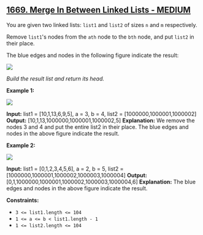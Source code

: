 ## [1669. Merge In Between Linked Lists - MEDIUM](https://leetcode.com/problems/merge-in-between-linked-lists/submissions/1208646574/?envType=daily-question&envId=2024-03-20)

You are given two linked lists: `list1` and `list2` of sizes `n` and `m` respectively.

Remove `list1`'s nodes from the `ath` node to the `bth` node, and put `list2` in their place.

The blue edges and nodes in the following figure indicate the result:

![](https://assets.leetcode.com/uploads/2020/11/05/fig1.png)

_Build the result list and return its head._

**Example 1:**

![](https://assets.leetcode.com/uploads/2024/03/01/ll.png)

**Input:** list1 = \[10,1,13,6,9,5\], a = 3, b = 4, list2 = \[1000000,1000001,1000002\]
**Output:** \[10,1,13,1000000,1000001,1000002,5\]
**Explanation:** We remove the nodes 3 and 4 and put the entire list2 in their place. The blue edges and nodes in the above figure indicate the result.

**Example 2:**

![](https://assets.leetcode.com/uploads/2020/11/05/merge_linked_list_ex2.png)

**Input:** list1 = \[0,1,2,3,4,5,6\], a = 2, b = 5, list2 = \[1000000,1000001,1000002,1000003,1000004\]
**Output:** \[0,1,1000000,1000001,1000002,1000003,1000004,6\]
**Explanation:** The blue edges and nodes in the above figure indicate the result.

**Constraints:**

*   `3 <= list1.length <= 104`
*   `1 <= a <= b < list1.length - 1`
*   `1 <= list2.length <= 104`